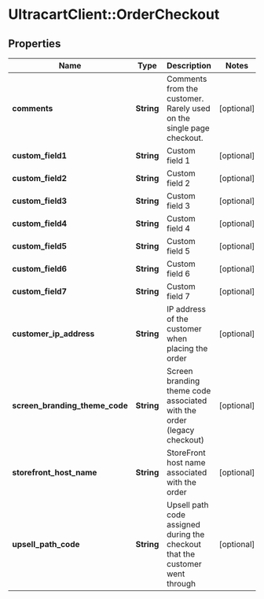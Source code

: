 # UltracartClient::OrderCheckout

## Properties
Name | Type | Description | Notes
------------ | ------------- | ------------- | -------------
**comments** | **String** | Comments from the customer.  Rarely used on the single page checkout. | [optional] 
**custom_field1** | **String** | Custom field 1 | [optional] 
**custom_field2** | **String** | Custom field 2 | [optional] 
**custom_field3** | **String** | Custom field 3 | [optional] 
**custom_field4** | **String** | Custom field 4 | [optional] 
**custom_field5** | **String** | Custom field 5 | [optional] 
**custom_field6** | **String** | Custom field 6 | [optional] 
**custom_field7** | **String** | Custom field 7 | [optional] 
**customer_ip_address** | **String** | IP address of the customer when placing the order | [optional] 
**screen_branding_theme_code** | **String** | Screen branding theme code associated with the order (legacy checkout) | [optional] 
**storefront_host_name** | **String** | StoreFront host name associated with the order | [optional] 
**upsell_path_code** | **String** | Upsell path code assigned during the checkout that the customer went through | [optional] 


